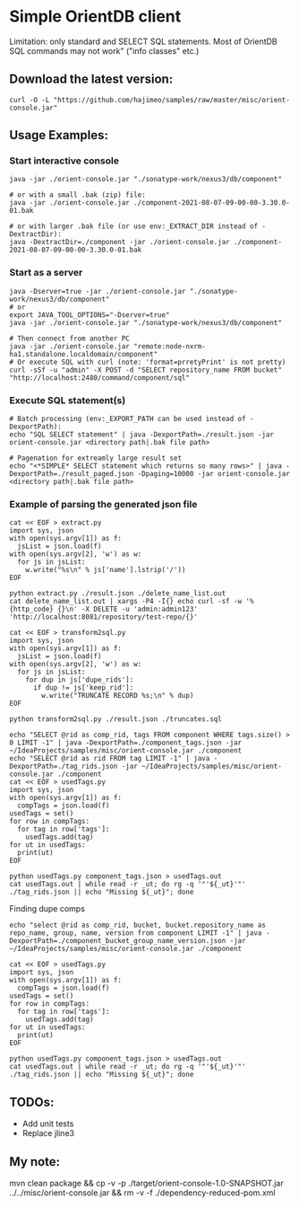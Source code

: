 # Simple OrientDB client  
Limitation: only standard and SELECT SQL statements. Most of OrientDB SQL commands may not work" ("info classes" etc.)

## Download the latest version:
```
curl -O -L "https://github.com/hajimeo/samples/raw/master/misc/orient-console.jar"
```

## Usage Examples:
### Start interactive console
```
java -jar ./orient-console.jar "./sonatype-work/nexus3/db/component"

# or with a small .bak (zip) file:
java -jar ./orient-console.jar ./component-2021-08-07-09-00-00-3.30.0-01.bak

# or with larger .bak file (or use env:_EXTRACT_DIR instead of -DextractDir):
java -DextractDir=./component -jar ./orient-console.jar ./component-2021-08-07-09-00-00-3.30.0-01.bak
```
### Start as a server
```
java -Dserver=true -jar ./orient-console.jar "./sonatype-work/nexus3/db/component"
# or
export JAVA_TOOL_OPTIONS="-Dserver=true"
java -jar ./orient-console.jar "./sonatype-work/nexus3/db/component"

# Then connect from another PC
java -jar ./orient-console.jar "remote:node-nxrm-ha1.standalone.localdomain/component"
# Or execute SQL with curl (note: 'format=prretyPrint' is not pretty)
curl -sSf -u "admin" -X POST -d "SELECT repository_name FROM bucket" "http://localhost:2480/command/component/sql"
```
### Execute SQL statement(s)
```
# Batch processing (env:_EXPORT_PATH can be used instead of -DexportPath):
echo "SQL SELECT statement" | java -DexportPath=./result.json -jar orient-console.jar <directory path|.bak file path>

# Pagenation for extreamly large result set
echo "<*SIMPLE* SELECT statement which returns so many rows>" | java -DexportPath=./result_paged.json -Dpaging=10000 -jar orient-console.jar <directory path|.bak file path>
```

### Example of parsing the generated json file
```
cat << EOF > extract.py
import sys, json
with open(sys.argv[1]) as f:
  jsList = json.load(f)
with open(sys.argv[2], 'w') as w:
  for js in jsList:
    w.write("%s\n" % js['name'].lstrip('/'))
EOF

python extract.py ./result.json ./delete_name_list.out
cat delete_name_list.out | xargs -P4 -I{} echo curl -sf -w '%{http_code} {}\n' -X DELETE -u 'admin:admin123' 'http://localhost:8081/repository/test-repo/{}'
```
```
cat << EOF > transform2sql.py
import sys, json
with open(sys.argv[1]) as f:
  jsList = json.load(f)
with open(sys.argv[2], 'w') as w:
  for js in jsList:
    for dup in js['dupe_rids']:
      if dup != js['keep_rid']:
        w.write("TRUNCATE RECORD %s;\n" % dup)
EOF

python transform2sql.py ./result.json ./truncates.sql
```
```
echo "SELECT @rid as comp_rid, tags FROM component WHERE tags.size() > 0 LIMIT -1" | java -DexportPath=./component_tags.json -jar ~/IdeaProjects/samples/misc/orient-console.jar ./component
echo "SELECT @rid as rid FROM tag LIMIT -1" | java -DexportPath=./tag_rids.json -jar ~/IdeaProjects/samples/misc/orient-console.jar ./component
cat << EOF > usedTags.py
import sys, json
with open(sys.argv[1]) as f:
  compTags = json.load(f)
usedTags = set()
for row in compTags:
  for tag in row['tags']:
    usedTags.add(tag)
for ut in usedTags:
  print(ut)
EOF

python usedTags.py component_tags.json > usedTags.out
cat usedTags.out | while read -r _ut; do rg -q '"'${_ut}'"' ./tag_rids.json || echo "Missing ${_ut}"; done
```
Finding dupe comps
```
echo "select @rid as comp_rid, bucket, bucket.repository_name as repo_name, group, name, version from component LIMIT -1" | java -DexportPath=./component_bucket_group_name_version.json -jar ~/IdeaProjects/samples/misc/orient-console.jar ./component

cat << EOF > usedTags.py
import sys, json
with open(sys.argv[1]) as f:
  compTags = json.load(f)
usedTags = set()
for row in compTags:
  for tag in row['tags']:
    usedTags.add(tag)
for ut in usedTags:
  print(ut)
EOF

python usedTags.py component_tags.json > usedTags.out
cat usedTags.out | while read -r _ut; do rg -q '"'${_ut}'"' ./tag_rids.json || echo "Missing ${_ut}"; done
```


## TODOs:
- Add unit tests 
- Replace jline3 

## My note:
mvn clean package && cp -v -p ./target/orient-console-1.0-SNAPSHOT.jar ../../misc/orient-console.jar && rm -v -f ./dependency-reduced-pom.xml
